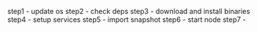 step1 - update os
step2 - check deps
step3 - download and install binaries
step4 - setup services
step5 - import snapshot
step6 - start node
step7 -
